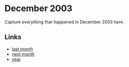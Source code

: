 # December 2003

Capture everything that happened in December 2003 here.

## Links
- [last month](calendar/months/2003-11.md)
- [next month](calendar/months/2004-01.md)
- [year](calendar/years/2003.md)